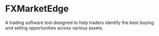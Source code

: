 # FXMarketEdge
 A trading software tool designed to help traders identify the best buying and selling opportunities across various assets.
